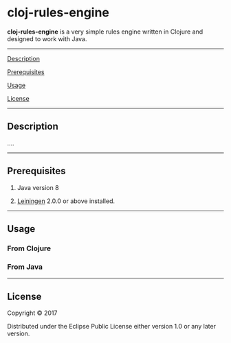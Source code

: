 # cloj-rules-engine

**cloj-rules-engine** is a very simple rules engine written in Clojure and designed to work with Java.

-----------------------

[Description](#description)

[Prerequisites](#prerequisites)

[Usage](#usage)

[License](#license)

-----------------------

## Description

....

-----------------------

## Prerequisites

1. Java version 8

2. [Leiningen][] 2.0.0 or above installed.

[leiningen]: https://github.com/technomancy/leiningen

-----------------------

## Usage

### From Clojure


### From Java

-----------------------

## License

Copyright © 2017

Distributed under the Eclipse Public License either version 1.0 or any later version.

